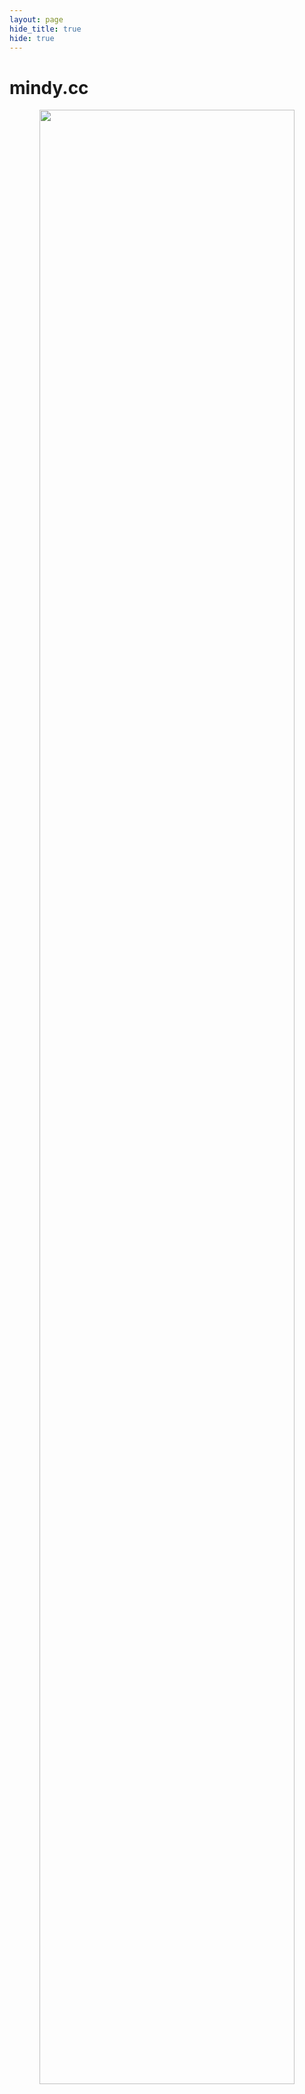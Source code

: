 ```yaml
---
layout: page
hide_title: true
hide: true
---
```


# mindy.cc
<div align="center">
<img width="90%" src="https://raw.githubusercontent.com/mindy-cc/mindy-cc.github.io/main/logo.png">
</div>  
